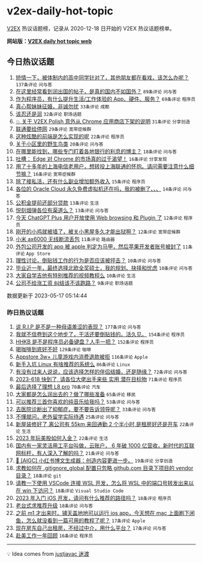 # v2ex-daily-hot-topic

[V2EX](https://www.v2ex.com/) 热议话题榜，记录从 2020-12-18 日开始的 V2EX 热议话题榜单。

**网站版：[V2EX daily hot topic web](https://boojack.github.io/v2ex-daily-hot-topic-web/)**

## 今日热议话题

<!-- TODAY BEGIN -->

1. [矫情一下，被体制内的高中同学针对了，其他朋友都在看戏，该怎么办呢？](https://www.v2ex.com/t/940625) `137条评论` `问与答`
1. [在这里经常看到润出国的帖子，是真的国内不如国外？](https://www.v2ex.com/t/940578) `89条评论` `问与答`
1. [作为程序员，有什么提升生活/工作体验的 App、硬件、服务？](https://www.v2ex.com/t/940584) `69条评论` `程序员`
1. [真心帮妹妹征婚，非诚勿扰](https://www.v2ex.com/t/940614) `33条评论` `成都`
1. [该忍还是润](https://www.v2ex.com/t/940576) `32条评论` `职场话题`
1. [💥 关于 V2EX Polish 意外从 Chrome 应用商店下架的说明](https://www.v2ex.com/t/940580) `31条评论` `分享创造`
1. [联通要给停网](https://www.v2ex.com/t/940596) `29条评论` `宽带症候群`
1. [这种炫酷的前端是怎么实现的呢](https://www.v2ex.com/t/940640) `22条评论` `程序员`
1. [关于小区里的野生鸟类](https://www.v2ex.com/t/940594) `20条评论` `问与答`
1. [在哪里能找到，哪些专门盯着各地银行的利息的博主？](https://www.v2ex.com/t/940606) `18条评论` `问与答`
1. [吐槽： Edge 对 Chrome 的市场真的过于渴望！](https://www.v2ex.com/t/940612) `16条评论` `分享发现`
1. [用了十多年的上海电信老用户，想转投上海联通的怀抱。请问需要注意什么细节嘛？](https://www.v2ex.com/t/940609) `16条评论` `宽带症候群`
1. [除了接私活，还有什么副业增加额外收入](https://www.v2ex.com/t/940645) `15条评论` `程序员`
1. [各位的 Oracle Cloud 永久免费虚拟机还在吗，我的被删了、、、](https://www.v2ex.com/t/940626) `14条评论` `问与答`
1. [公积金提前还部分贷款](https://www.v2ex.com/t/940603) `13条评论` `生活`
1. [悦刻烟弹各位有渠道么？](https://www.v2ex.com/t/940574) `13条评论` `问与答`
1. [今天 ChatGPT Plus 用户开放使用 Web browsing 和 Plugin 了](https://www.v2ex.com/t/940618) `12条评论` `程序员`
1. [刚开的小鸡就被墙了，被关小黑屋多久才能出狱啊？](https://www.v2ex.com/t/940595) `12条评论` `宽带症候群`
1. [小米 ax6000 无线断流丢包](https://www.v2ex.com/t/940579) `11条评论` `路由器`
1. [外包公司开发的 app 被 apple 判定为马甲，然后苹果开发者账号被封了](https://www.v2ex.com/t/940572) `11条评论` `App Store`
1. [理性讨论，倒贴钱工作的行为是否应该被抨击？](https://www.v2ex.com/t/940622) `10条评论` `问与答`
1. [毕业近一年，最终选择北欧全奖硕士，我的规划、抉择和忧虑](https://www.v2ex.com/t/940599) `10条评论` `问与答`
1. [大家自学吉他有特别推荐的视频教程么](https://www.v2ex.com/t/940575) `10条评论` `生活`
1. [公司不给涨工资 纠结该不该跑路？](https://www.v2ex.com/t/940638) `9条评论` `职场话题`

数据更新于 2023-05-17 05:14:44

<!-- TODAY END -->

### 昨日热议话题

<!-- YESTERDAY BEGIN -->

1. [说 R.I.P 是不是一种母语羞涩的表现？](https://www.v2ex.com/t/940306) `177条评论` `问与答`
1. [我就不信卷到这个地步了，干活还要倒贴钱的。活久见。](https://www.v2ex.com/t/940384) `154条评论` `程序员`
1. [HHKB 是不是程序员必备键盘？人手一把？](https://www.v2ex.com/t/940375) `152条评论` `程序员`
1. [喝咖啡到底好不好](https://www.v2ex.com/t/940287) `129条评论` `咖啡`
1. [Appstore 3w+ 儿童游戏内消费退款被拒](https://www.v2ex.com/t/940416) `116条评论` `Apple`
1. [新手入坑 Linux 有啥推荐的系统么](https://www.v2ex.com/t/940408) `86条评论` `Linux`
1. [有没有过来人说说，应该选择怎样的伴侣结婚，还是随缘？](https://www.v2ex.com/t/940286) `72条评论` `问与答`
1. [2023-618 快到了, 请各位大佬出手来些 实用 潜在目标物](https://www.v2ex.com/t/940353) `71条评论` `程序员`
1. [最后选择了理想 L8 pro](https://www.v2ex.com/t/940304) `70条评论` `汽车`
1. [大家都是怎么润出去的？做了哪些准备](https://www.v2ex.com/t/940333) `65条评论` `移民`
1. [可以推荐三首你喜欢的纯音乐给我吗？](https://www.v2ex.com/t/940511) `53条评论` `问与答`
1. [去医院诊断出了抑郁症，要不要告诉领导呢？](https://www.v2ex.com/t/940520) `33条评论` `问与答`
1. [不懂就问，老外留学实际待遇](https://www.v2ex.com/t/940400) `25条评论` `问与答`
1. [新屋装修好了,离公司有 55km,来回通勤 2 个半小时,是租房好还是开车](https://www.v2ex.com/t/940477) `22条评论` `生活`
1. [2023 年玩美股如何入金？](https://www.v2ex.com/t/940292) `22条评论` `生活`
1. [国内有一家灵活用工平台叫做，云账户， 6 年破 1000 亿营收，新时代的互联网标杆，有人深入了解的吗？](https://www.v2ex.com/t/940362) `21条评论` `问与答`
1. [💫 [AIGC] 小红书博文生成器：创造内容更进一步。](https://www.v2ex.com/t/940419) `19条评论` `分享创造`
1. [求教如何在 .gitignore_global 配置只忽略 github.com 目录下项目的 vendor 目录？](https://www.v2ex.com/t/940541) `18条评论` `git`
1. [请教一下使用 VSCode 连接 WSL 开发，怎么将 WSL 中的端口号转发出来以在 win 下访问？](https://www.v2ex.com/t/940456) `18条评论` `Visual Studio Code`
1. [2023 年入门 iOS 开发，请问有什么推荐的路径吗？](https://www.v2ex.com/t/940349) `18条评论` `程序员`
1. [老台式求推荐升级](https://www.v2ex.com/t/940298) `18条评论` `问与答`
1. [之前 m1 才出来时，铺天盖地地可以运行 ios app，今天想在 mac 上面刷下闲鱼，怎么就没看到一篇可用的教程了呢？](https://www.v2ex.com/t/940501) `17条评论` `Apple`
1. [现在房东自己出租房，不经过中介，用什么平台？](https://www.v2ex.com/t/940381) `17条评论` `问与答`
1. [赴美工作一年回顾](https://www.v2ex.com/t/940560) `16条评论` `程序员`

<!-- YESTERDAY END -->

---

💡 Idea comes from [justjavac 迷渡](https://github.com/justjavac/)
